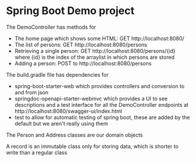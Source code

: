 # Spring Boot Demo project

The DemoController has methods for
* The home page which shows some HTML: GET http://localhost:8080/
* The list of persons: GET http://localhost:8080/persons
* Retrieving a single person: GET http://localhost:8080/persons/{id} where {id} is the index of the arraylist in which persons are stored
* Adding a person: POST to http://localhost:8080/persons

The build.gradle file has dependencies for
* spring-boot-starter-web which provides controllers and conversion to and from json
* springdoc-openapi-starter-webmvc which provides a UI to see descriptions and a test interface for all the DemoController endpoints at http://localhost:8080/swagger-ui/index.html
* test to allow for automatic testing of spring boot, these are added by the default but we aren't really using them

The Person and Address classes are our domain objects

A record is an immutable class only for storing data, which is shorter to write than a regular class

